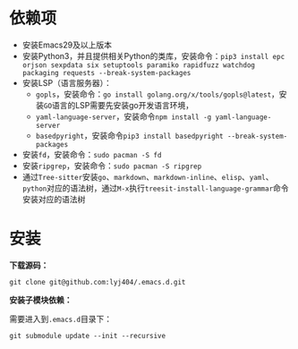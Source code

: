 # 依赖项
* 安装Emacs29及以上版本
* 安装Python3，并且提供相关Python的类库，安装命令：`pip3 install epc orjson sexpdata six setuptools paramiko rapidfuzz watchdog packaging requests --break-system-packages`
* 安装LSP（语言服务器）：
  * `gopls`，安装命令：`go install golang.org/x/tools/gopls@latest`，安装`GO`语言的LSP需要先安装go开发语言环境，
  * `yaml-language-server`，安装命令`npm install -g yaml-language-server`
  * `basedpyright`，安装命令`pip3 install basedpyright --break-system-packages`
* 安装`fd`，安装命令：`sudo pacman -S fd`
* 安装`ripgrep`，安装命令：`sudo pacman -S ripgrep`
* 通过`Tree-sitter`安装`go`、`markdown`、`markdown-inline`、`elisp`、`yaml`、`python`对应的语法树，通过`M-x`执行`treesit-install-language-grammar`命令安装对应的语法树
# 安装
**下载源码：**
```
git clone git@github.com:lyj404/.emacs.d.git
```
**安装子模块依赖：**

需要进入到`.emacs.d`目录下：
```
git submodule update --init --recursive
```
